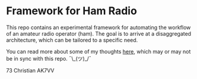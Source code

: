 # Framework for Ham Radio

This repo contains an experimental framework for automating the workflow of an amateur radio operator (ham).  The goal is to arrive at a disaggregated architecture, which can be tailored to a specific need.

You can read more about some of my thoughts [here](https://holdmybeer.io/2024/06/04/ham-stack-modernizing-the-wheel/), which may or may not be in sync with this repo. ¯\\\_(ツ)\_/¯

73 Christian AK7VV
